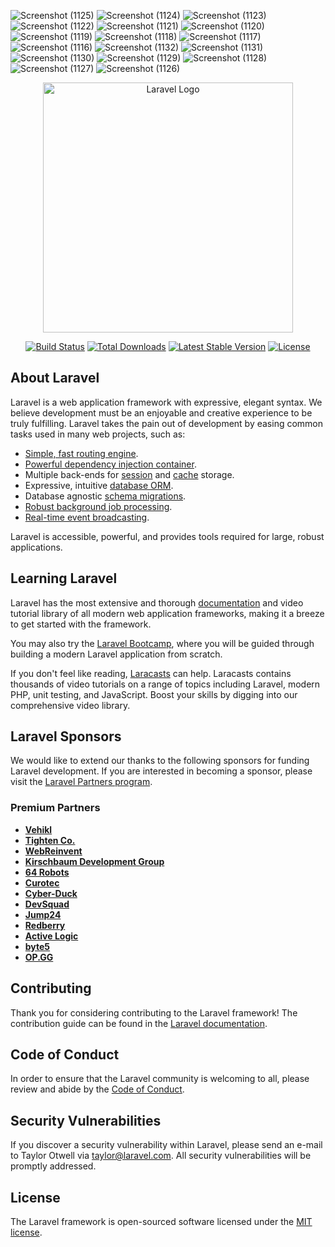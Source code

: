 

![Screenshot (1125)](https://github.com/user-attachments/assets/94fae6a9-7765-4e49-9634-fc6f94748803)
![Screenshot (1124)](https://github.com/user-attachments/assets/3db049fb-995c-41cc-acfa-7bf6353891ce)
![Screenshot (1123)](https://github.com/user-attachments/assets/cd9ed9a3-ebef-42e6-9261-e724b6fe7db9)
![Screenshot (1122)](https://github.com/user-attachments/assets/2ec904dd-d165-4693-a51b-eb9a0203f70c)
![Screenshot (1121)](https://github.com/user-attachments/assets/56da7278-72e1-4321-8b27-429fbf78209d)
![Screenshot (1120)](https://github.com/user-attachments/assets/3c2f813c-ce40-4ca6-9a95-648920afa225)
![Screenshot (1119)](https://github.com/user-attachments/assets/7dc53712-dcfc-475d-b62f-e584208650b4)
![Screenshot (1118)](https://github.com/user-attachments/assets/bd471af7-93bb-4da8-8829-5ce83529a35a)
![Screenshot (1117)](https://github.com/user-attachments/assets/aa56214a-b136-4310-a156-a576a0bd82c1)
![Screenshot (1116)](https://github.com/user-attachments/assets/60573e92-e74e-4233-b32f-da6110d7cf3b)
![Screenshot (1132)](https://github.com/user-attachments/assets/c826cc64-83dd-4040-8274-b6facca131de)
![Screenshot (1131)](https://github.com/user-attachments/assets/b255538f-f6d5-4cbd-a489-0ec2971bfeb9)
![Screenshot (1130)](https://github.com/user-attachments/assets/68154df4-89ca-4319-aff8-b7646402d133)
![Screenshot (1129)](https://github.com/user-attachments/assets/43b2474f-6fad-4572-a163-9d0768109c79)
![Screenshot (1128)](https://github.com/user-attachments/assets/92d7f2bc-19ac-43c9-81b6-934fad0909fa)
![Screenshot (1127)](https://github.com/user-attachments/assets/d8216fd0-1af7-4e13-bc76-fe450b18915e)
![Screenshot (1126)](https://github.com/user-attachments/assets/d99eb9d9-0ba5-4abb-aeb0-2ba33be63900)

<p align="center"><a href="https://laravel.com" target="_blank"><img src="https://raw.githubusercontent.com/laravel/art/master/logo-lockup/5%20SVG/2%20CMYK/1%20Full%20Color/laravel-logolockup-cmyk-red.svg" width="400" alt="Laravel Logo"></a></p>

<p align="center">
<a href="https://github.com/laravel/framework/actions"><img src="https://github.com/laravel/framework/workflows/tests/badge.svg" alt="Build Status"></a>
<a href="https://packagist.org/packages/laravel/framework"><img src="https://img.shields.io/packagist/dt/laravel/framework" alt="Total Downloads"></a>
<a href="https://packagist.org/packages/laravel/framework"><img src="https://img.shields.io/packagist/v/laravel/framework" alt="Latest Stable Version"></a>
<a href="https://packagist.org/packages/laravel/framework"><img src="https://img.shields.io/packagist/l/laravel/framework" alt="License"></a>
</p>

## About Laravel

Laravel is a web application framework with expressive, elegant syntax. We believe development must be an enjoyable and creative experience to be truly fulfilling. Laravel takes the pain out of development by easing common tasks used in many web projects, such as:

- [Simple, fast routing engine](https://laravel.com/docs/routing).
- [Powerful dependency injection container](https://laravel.com/docs/container).
- Multiple back-ends for [session](https://laravel.com/docs/session) and [cache](https://laravel.com/docs/cache) storage.
- Expressive, intuitive [database ORM](https://laravel.com/docs/eloquent).
- Database agnostic [schema migrations](https://laravel.com/docs/migrations).
- [Robust background job processing](https://laravel.com/docs/queues).
- [Real-time event broadcasting](https://laravel.com/docs/broadcasting).

Laravel is accessible, powerful, and provides tools required for large, robust applications.

## Learning Laravel

Laravel has the most extensive and thorough [documentation](https://laravel.com/docs) and video tutorial library of all modern web application frameworks, making it a breeze to get started with the framework.

You may also try the [Laravel Bootcamp](https://bootcamp.laravel.com), where you will be guided through building a modern Laravel application from scratch.

If you don't feel like reading, [Laracasts](https://laracasts.com) can help. Laracasts contains thousands of video tutorials on a range of topics including Laravel, modern PHP, unit testing, and JavaScript. Boost your skills by digging into our comprehensive video library.

## Laravel Sponsors

We would like to extend our thanks to the following sponsors for funding Laravel development. If you are interested in becoming a sponsor, please visit the [Laravel Partners program](https://partners.laravel.com).

### Premium Partners

- **[Vehikl](https://vehikl.com/)**
- **[Tighten Co.](https://tighten.co)**
- **[WebReinvent](https://webreinvent.com/)**
- **[Kirschbaum Development Group](https://kirschbaumdevelopment.com)**
- **[64 Robots](https://64robots.com)**
- **[Curotec](https://www.curotec.com/services/technologies/laravel/)**
- **[Cyber-Duck](https://cyber-duck.co.uk)**
- **[DevSquad](https://devsquad.com/hire-laravel-developers)**
- **[Jump24](https://jump24.co.uk)**
- **[Redberry](https://redberry.international/laravel/)**
- **[Active Logic](https://activelogic.com)**
- **[byte5](https://byte5.de)**
- **[OP.GG](https://op.gg)**

## Contributing

Thank you for considering contributing to the Laravel framework! The contribution guide can be found in the [Laravel documentation](https://laravel.com/docs/contributions).

## Code of Conduct

In order to ensure that the Laravel community is welcoming to all, please review and abide by the [Code of Conduct](https://laravel.com/docs/contributions#code-of-conduct).

## Security Vulnerabilities

If you discover a security vulnerability within Laravel, please send an e-mail to Taylor Otwell via [taylor@laravel.com](mailto:taylor@laravel.com). All security vulnerabilities will be promptly addressed.

## License

The Laravel framework is open-sourced software licensed under the [MIT license](https://opensource.org/licenses/MIT).
